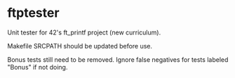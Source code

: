 # ftptester
Unit tester for 42's ft_printf project (new curriculum).

Makefile SRCPATH should be updated before use.

Bonus tests still need to be removed. Ignore false negatives for tests labeled "Bonus" if not doing.
